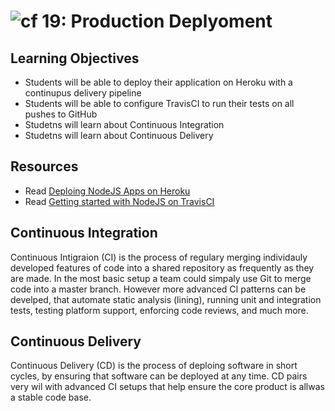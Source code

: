 ![cf](http://i.imgur.com/7v5ASc8.png) 19: Production Deplyoment
===

## Learning Objectives
* Students will be able to deploy their application on Heroku with a continupus delivery pipeline
* Students will be able to configure TravisCI to run their tests on all pushes to GitHub
* Studetns will learn about Continuous Integration
* Studetns will learn about Continuous Delivery

## Resources
* Read [Deploing NodeJS Apps on Heroku](https://devcenter.heroku.com/articles/deploying-nodejs)
* Read [Getting started with NodeJS on TravisCI](https://docs.travis-ci.com/user/languages/javascript-with-nodejs)

## Continuous Integration
Continuous Intigraion (CI) is the process of regulary merging individauly developed features of code into a shared repository as frequently as they are made. In the most basic setup a team could simpaly use Git to merge code into a master branch. However more advanced CI patterns can be develped, that automate static analysis (lining), running unit and integration tests, testing platform support, enforcing code reviews, and much more. 

## Continuous Delivery
Continuous Delivery (CD) is the process of deploing software in short cycles, by ensuring that software can be deployed at any time. CD pairs very wil with advanced CI setups that help ensure the core product is allwas a stable code base.
